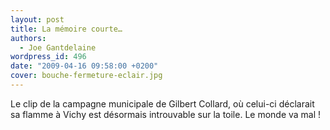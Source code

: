 ```yaml
---
layout: post
title: La mémoire courte…
authors:
  - Joe Gantdelaine
wordpress_id: 496
date: "2009-04-16 09:58:00 +0200"
cover: bouche-fermeture-eclair.jpg
---
```


Le clip de la campagne municipale de Gilbert Collard, où celui-ci déclarait sa
flamme à Vichy est désormais introuvable sur la toile. Le monde va mal !
